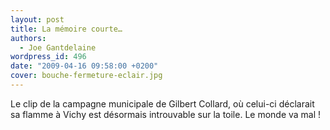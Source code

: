 ```yaml
---
layout: post
title: La mémoire courte…
authors:
  - Joe Gantdelaine
wordpress_id: 496
date: "2009-04-16 09:58:00 +0200"
cover: bouche-fermeture-eclair.jpg
---
```


Le clip de la campagne municipale de Gilbert Collard, où celui-ci déclarait sa
flamme à Vichy est désormais introuvable sur la toile. Le monde va mal !
